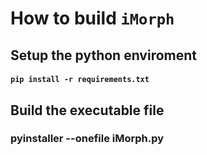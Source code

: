 # How to build `iMorph`
## Setup the python enviroment
####    `pip install -r requirements.txt`
## Build the executable file
### pyinstaller --onefile iMorph.py
